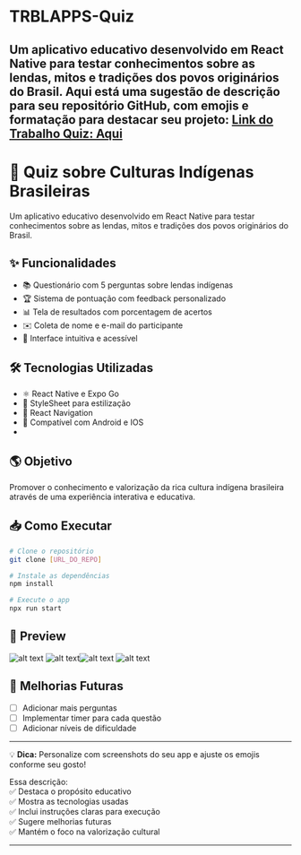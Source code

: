 # TRBLAPPS-Quiz
Um aplicativo educativo desenvolvido em React Native para testar conhecimentos sobre as lendas, mitos e tradições dos povos originários do Brasil.
Aqui está uma sugestão de descrição para seu repositório GitHub, com emojis e formatação para destacar seu projeto:
[Link do Trabalho Quiz: Aqui](https://github.com/Flimars/TRBLAPPS-Quiz)
---

# 🌿 Quiz sobre Culturas Indígenas Brasileiras  

Um aplicativo educativo desenvolvido em React Native para testar conhecimentos sobre as lendas, mitos e tradições dos povos originários do Brasil.

## ✨ Funcionalidades  

- 📚 Questionário com 5 perguntas sobre lendas indígenas  
- 🏆 Sistema de pontuação com feedback personalizado  
- 📊 Tela de resultados com porcentagem de acertos  
- ✉️ Coleta de nome e e-mail do participante  
- 🎨 Interface intuitiva e acessível  

## 🛠️ Tecnologias Utilizadas  

- ⚛️ React Native e Expo Go 
- 🎨 StyleSheet para estilização  
- 🧭 React Navigation  
- 📱 Compatível com Android e IOS 
-  

## 🌎 Objetivo  

Promover o conhecimento e valorização da rica cultura indígena brasileira através de uma experiência interativa e educativa.  

## 📥 Como Executar  

```bash
# Clone o repositório
git clone [URL_DO_REPO]

# Instale as dependências
npm install

# Execute o app
npx run start

```

## 📸 Preview  

  ![alt text](<WhatsApp Image 2025-04-19 at 12.47.11.jpeg>) ![alt text](<WhatsApp Image 2025-04-19 at 12.47.52.jpeg>)![alt text](<WhatsApp Image 2025-04-19 at 12.48.55.jpeg>) ![alt text](<WhatsApp Image 2025-04-19 at 12.49.25.jpeg>)

## 📌 Melhorias Futuras  

- [ ] Adicionar mais perguntas  
- [ ] Implementar timer para cada questão  
- [ ] Adicionar níveis de dificuldade  

---

💡 **Dica:** Personalize com screenshots do seu app e ajuste os emojis conforme seu gosto!  

Essa descrição:  
✅ Destaca o propósito educativo  
✅ Mostra as tecnologias usadas  
✅ Inclui instruções claras para execução  
✅ Sugere melhorias futuras  
✅ Mantém o foco na valorização cultural 

---
